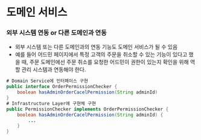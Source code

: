 # 도메인 서비스

### 외부 시스템 연동 or 다른 도메인과 연동

- 외부 시스템 또는 다른 도메인과의 연동 기능도 도메인 서비스가 될 수 있음
- 예를 들어 어드민 페이지에서 특정 고객의 주문을 취소할 수 있는 기능이 있다고 했을 때, 주문 도메인에선 주문 취소를 요청한 어드민이 권한이 있는지 확인을 위해 역할 관리 시스템과 연동해야 한다.
```java
# Domain Service에 인터페이스 구현
public interface OrderPermissionChecker {
	boolean hasAdminOrderCacelPermission(String adminId)
}
# Infrastructure Layer에 구현체 구현
public PermissionChecker implements OrderPermissionChecker {
	boolean hasAdminOrderCacelPermission(String adminId) {
		...
	}
}
```